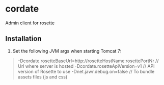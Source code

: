 cordate
=======

Admin client for rosette


## Installation

1. Set the following JVM args when starting Tomcat 7:

  > -Dcordate.rosetteBaseUrl=http://rosetteHostName:rosettePortNr   // Url where server is hosted
  > -Dcordate.rosetteApiVersion=v1                                  // API version of Rosette to use
  > -Dnet.jawr.debug.on=false                                       // To bundle assets files (js and css)
